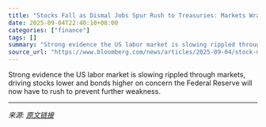 ```yaml
---
title: "Stocks Fall as Dismal Jobs Spur Rush to Treasuries: Markets Wrap"
date: 2025-09-04T22:40:10+08:00
categories: ["finance"]
tags: []
summary: "Strong evidence the US labor market is slowing rippled through markets, driving stocks lower and bonds higher on concern the Federal Reserve will now have to rush to prevent further weakness."
source_url: "https://www.bloomberg.com/news/articles/2025-09-04/stock-market-today-dow-s-p-live-updates"
---
```


Strong evidence the US labor market is slowing rippled through markets, driving stocks lower and bonds higher on concern the Federal Reserve will now have to rush to prevent further weakness.

---

*来源: [原文链接](https://www.bloomberg.com/news/articles/2025-09-04/stock-market-today-dow-s-p-live-updates)*
